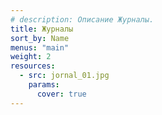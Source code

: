 ```yaml
---
# description: Описание Журналы.
title: Журналы
sort_by: Name
menus: "main"
weight: 2
resources:
  - src: jornal_01.jpg
    params:
      cover: true
---
```

